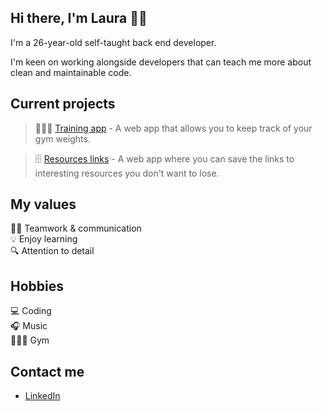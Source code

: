 ## Hi there, I'm Laura 👋🏻

I'm a 26-year-old self-taught back end developer.

I'm keen on working alongside developers that can teach me more about clean and maintainable code.

## Current projects

> 🏋🏻‍♀️ [Training app](https://github.com/laubernal/training-app) - A web app that allows you to keep track of your gym weights.

> 🗄 [Resources links](https://github.com/laubernal/training-app) - A web app where you can save the links to interesting resources you don't want to lose.  

## My values

🙌🏻 Teamwork & communication  
💡 Enjoy learning  
🔍 Attention to detail  

## Hobbies

💻 Coding  
🎧 Music  
🏋🏻‍♀️ Gym  

## Contact me

<!--- [Portfolio]()-->

- [LinkedIn](https://www.linkedin.com/in/laura-bernal-rodr%C3%ADguez-141156239/)
